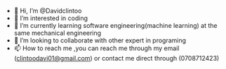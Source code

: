- 👋 Hi, I’m @Davidclintoo
- 👀 I’m interested in coding
- 🌱 I’m currently learning software engineering(machine learning) at the same mechanical engineering
- 💞️ I’m looking to collaborate with other expert in programing
- 📫 How to reach me ,you can reach me through my email (clintoodavi01@gmail.com) or contact me direct through (0708712423)

<!---
Davidclintoo/Davidclintoo is a ✨ special ✨ repository because its `README.md` (this file) appears on your GitHub profile.
You can click the Preview link to take a look at your changes.
--->

